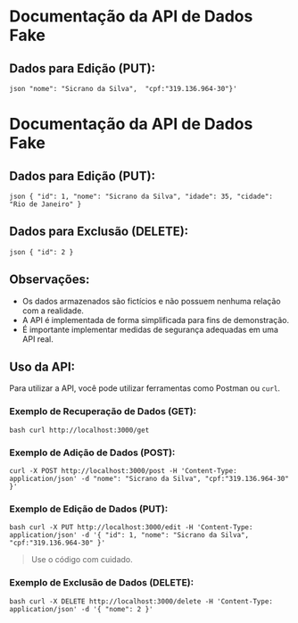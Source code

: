 # Documentação da API de Dados Fake

## Dados para Edição (PUT):

``json
"nome": "Sicrano da Silva", 
"cpf:"319.136.964-30"}'
``
# Documentação da API de Dados Fake

## Dados para Edição (PUT):

``json
{
  "id": 1,
  "nome": "Sicrano da Silva",
  "idade": 35,
  "cidade": "Rio de Janeiro"
}``


## Dados para Exclusão (DELETE):

``json
{
  "id": 2
}
``


## Observações:
- Os dados armazenados são fictícios e não possuem nenhuma relação com a realidade.
- A API é implementada de forma simplificada para fins de demonstração.
- É importante implementar medidas de segurança adequadas em uma API real.

## Uso da API:
Para utilizar a API, você pode utilizar ferramentas como Postman ou `curl`.

### Exemplo de Recuperação de Dados (GET):

``bash
curl http://localhost:3000/get
``

### Exemplo de Adição de Dados (POST):

``
curl -X POST http://localhost:3000/post -H 'Content-Type: application/json' -d "nome": "Sicrano da Silva", "cpf:"319.136.964-30" }'
``

### Exemplo de Edição de Dados (PUT):

``bash
curl -X PUT http://localhost:3000/edit -H 'Content-Type: application/json' -d '{ "id": 1, "nome": "Sicrano da Silva", "cpf:"319.136.964-30" }'
``

> Use o código com cuidado.

### Exemplo de Exclusão de Dados (DELETE):

``bash
curl -X DELETE http://localhost:3000/delete -H 'Content-Type: application/json' -d '{ "nome": 2 }'
``
